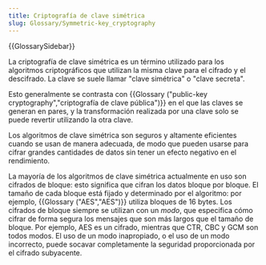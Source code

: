 ```yaml
---
title: Criptografía de clave simétrica
slug: Glossary/Symmetric-key_cryptography
---
```


{{GlossarySidebar}}

La criptografía de clave simétrica es un término utilizado para los algoritmos criptográficos que utilizan la misma clave para el cifrado y el descifrado. La clave se suele llamar "clave simétrica" o "clave secreta".

Esto generalmente se contrasta con {{Glossary ("public-key cryptography","criptografía de clave pública")}} en el que las claves se generan en pares, y la transformación realizada por una clave solo se puede revertir utilizando la otra clave.

Los algoritmos de clave simétrica son seguros y altamente eficientes cuando se usan de manera adecuada, de modo que pueden usarse para cifrar grandes cantidades de datos sin tener un efecto negativo en el rendimiento.

La mayoría de los algoritmos de clave simétrica actualmente en uso son cifrados de bloque: esto significa que cifran los datos bloque por bloque. El tamaño de cada bloque está fijado y determinado por el algoritmo: por ejemplo, {{Glossary ("AES","AES")}} utiliza bloques de 16 bytes. Los cifrados de bloque siempre se utilizan con un _modo_, que especifica cómo cifrar de forma segura los mensajes que son más largos que el tamaño de bloque. Por ejemplo, AES es un cifrado, mientras que CTR, CBC y GCM son todos modos. El uso de un modo inapropiado, o el uso de un modo incorrecto, puede socavar completamente la seguridad proporcionada por el cifrado subyacente.
